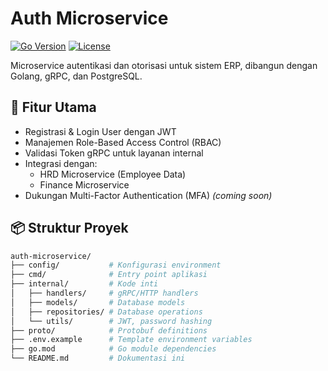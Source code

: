 # Auth Microservice

[![Go Version](https://img.shields.io/github/go-mod/go-version/yourusername/erp-system/auth-microservice)](https://golang.org/dl/)
[![License](https://img.shields.io/badge/license-MIT-blue.svg)](LICENSE)

Microservice autentikasi dan otorisasi untuk sistem ERP, dibangun dengan Golang, gRPC, dan PostgreSQL.

## 🚀 Fitur Utama
- Registrasi & Login User dengan JWT
- Manajemen Role-Based Access Control (RBAC)
- Validasi Token gRPC untuk layanan internal
- Integrasi dengan:
  - HRD Microservice (Employee Data)
  - Finance Microservice
- Dukungan Multi-Factor Authentication (MFA) *(coming soon)*

## 📦 Struktur Proyek
```bash
auth-microservice/
├── config/           # Konfigurasi environment
├── cmd/              # Entry point aplikasi
├── internal/         # Kode inti
│   ├── handlers/     # gRPC/HTTP handlers
│   ├── models/       # Database models
│   ├── repositories/ # Database operations
│   └── utils/        # JWT, password hashing
├── proto/            # Protobuf definitions
├── .env.example      # Template environment variables
├── go.mod            # Go module dependencies
└── README.md         # Dokumentasi ini
